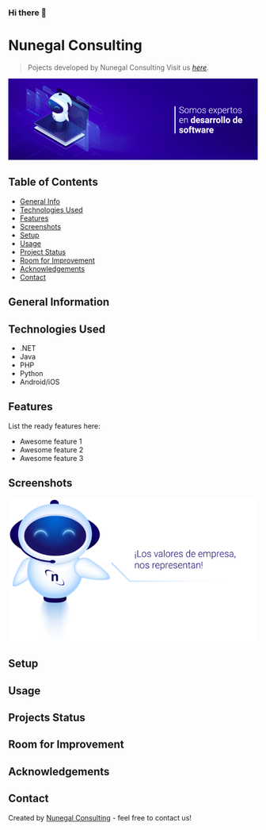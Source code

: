 ### Hi there 👋

# Nunegal Consulting
> Pojects developed by Nunegal Consulting
> Visit us [_here_](https://www.nunegal.com/web/). <!-- If you have the project hosted somewhere, include the link here. -->

![Example screenshot](./resources/banner.png)

## Table of Contents
* [General Info](#general-information)
* [Technologies Used](#technologies-used)
* [Features](#features)
* [Screenshots](#screenshots)
* [Setup](#setup)
* [Usage](#usage)
* [Project Status](#project-status)
* [Room for Improvement](#room-for-improvement)
* [Acknowledgements](#acknowledgements)
* [Contact](#contact)
<!-- * [License](#license) -->

## General Information
<!--
- Provide general information about your project here.
- What problem does it (intend to) solve?
- What is the purpose of your project?
- Why did you undertake it?
-->
<!-- You don't have to answer all the questions - just the ones relevant to your project. -->


## Technologies Used
- .NET
- Java
- PHP
- Python
- Android/iOS


## Features
List the ready features here:
- Awesome feature 1
- Awesome feature 2
- Awesome feature 3

## Screenshots
![Nunebot](./resources/Nunebot.png)
<!-- If you have screenshots you'd like to share, include them here. -->


## Setup
<!--What are the project requirements/dependencies? Where are they listed? A requirements.txt or a Pipfile.lock file perhaps? Where is it located?

Proceed to describe how to install / setup one's local environment / get started with the project.
-->

## Usage
<!--How does one go about using it?
Provide various use cases and code examples here.

`write-your-code-here`
-->


## Projects Status
<!--Project is: _in progress_ / _complete_ / _no longer being worked on_. If you are no longer working on it, provide reasons why.-->


## Room for Improvement
<!--
Include areas you believe need improvement / could be improved. Also add TODOs for future development.

Room for improvement:
- Improvement to be done 1
- Improvement to be done 2

To do:
- Feature to be added 1
- Feature to be added 2
-->

## Acknowledgements
<!--Give credit here. -->
<!-- - This project was inspired by... -->
<!-- - This project was based on [this tutorial](https://www.example.com). -->
<!-- - Many thanks to... -->


## Contact
Created by [Nunegal Consulting](https://www.nunegal.com/web/) - feel free to contact us!


<!-- Optional -->
<!-- ## License -->
<!-- This project is open source and available under the [... License](). -->

<!-- You don't have to include all sections - just the one's relevant to your project -->









<!--
**NUNEGAL/nunegal** is a ✨ _special_ ✨ repository because its `README.md` (this file) appears on your GitHub profile.

Here are some ideas to get you started:

- 🔭 I’m currently working on ...
- 🌱 I’m currently learning ...
- 👯 I’m looking to collaborate on ...
- 🤔 I’m looking for help with ...
- 💬 Ask me about ...
- 📫 How to reach me: ...
- 😄 Pronouns: ...
- ⚡ Fun fact: ...
-->

